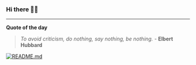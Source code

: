 ### Hi there 👋🏻


---

**Quote of the day**

> *To avoid criticism, do nothing, say nothing, be nothing.* - **Elbert Hubbard** 

[![README.md](https://github.com/marcolovazzano/marcolovazzano/actions/workflows/readme.yml/badge.svg?branch=main)](https://github.com/marcolovazzano/marcolovazzano/actions/workflows/readme.yml)
